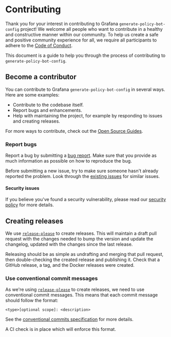 # Contributing

Thank you for your interest in contributing to Grafana
`generate-policy-bot-config` project! We welcome all people who want to
contribute in a healthy and constructive manner within our community. To help us
create a safe and positive community experience for all, we require all
participants to adhere to the [Code of Conduct][code-of-conduct].

This document is a guide to help you through the process of contributing to
`generate-policy-bot-config`.

## Become a contributor

You can contribute to Grafana `generate-policy-bot-config` in several ways. Here
are some examples:

- Contribute to the codebase itself.
- Report bugs and enhancements.
- Help with maintaining the project, for example by responding to issues and
  creating releases.

For more ways to contribute, check out the [Open Source
Guides][open-source-guides].

### Report bugs

Report a bug by submitting a [bug report][bug-report]. Make sure that you
provide as much information as possible on how to reproduce the bug.

Before submitting a new issue, try to make sure someone hasn't already reported
the problem. Look through the [existing issues][existing-issues] for similar
issues.

#### Security issues

If you believe you've found a security vulnerability, please read our [security
policy][security-policy] for more details.

## Creating releases

We use [`release-please`][release-please] to create releases. This will maintain
a draft pull request with the changes needed to bump the version and update the
changelog, updated with the changes since the last release.

Releasing should be as simple as undrafting and merging that pull request, then
double-checking the created release and publishing it. Check that a GitHub
release, a tag, and the Docker releases were created.

### Use conventional commit messages

As we're using [`release-please`][release-please] to create releases, we need to
use conventional commit messages. This means that each commit message should
follow the format:

```
<type>[optional scope]: <description>
```

See the [conventional commits specification][conventional-commits] for more
details.

A CI check is in place which will enforce this format.

[bug-report]: https://github.com/grafana/generate-policy-bot-config/issues/new?labels=bug&template=1-bug_report.md
[code-of-conduct]: CODE_OF_CONDUCT.md
[conventional-commits]: https://www.conventionalcommits.org
[existing-issues]: https://github.com/grafana/generate-policy-bot-config/issues
[open-source-guides]: https://opensource.guide/how-to-contribute/
[release-please]: https://github.com/googleapis/release-please
[security-policy]: https://github.com/grafana/generate-policy-bot-config/security/policy
